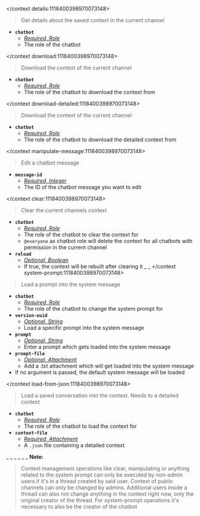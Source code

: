 </context details:1118400398970073148>
> Get details about the saved context in the current channel
- __**`chatbot`**__
  - *[Required, Role](<https://discord.com/channels/1100933695986208849/1139918131737923614/1149278889156296724>)*
  - The role of the chatbot

</context download:1118400398970073148>
> Download the context of the current channel
- __**`chatbot`**__
  - *[Required, Role](<https://discord.com/channels/1100933695986208849/1139918131737923614/1149278889156296724>)*
  - The role of the chatbot to download the context from

</context download-detailed:1118400398970073148>
> Download the context of the current channel
- __**`chatbot`**__
  - *[Required, Role](<https://discord.com/channels/1100933695986208849/1139918131737923614/1149278889156296724>)*
  - The role of the chatbot to download the detailed context from

</context manipulate-message:1118400398970073148>
> Edit a chatbot message
- __**`message-id`**__
  - *[Required, Integer](<https://discord.com/channels/1100933695986208849/1139918131737923614/1149278889156296724>)*
  - The ID of the chatbot message you want to edit

</context clear:1118400398970073148>
> Clear the current channels context
- __**`chatbot`**__
  - *[Required, Role](<https://discord.com/channels/1100933695986208849/1139918131737923614/1149278889156296724>)*
  - The role of the chatbot to clear the context for
  - `@everyone` as chatbot role will delete the context for all chatbots with permission in the current channel
- __**`reload`**__
  - *[Optional, Boolean](<https://discord.com/channels/1100933695986208849/1139918131737923614/1149278889156296724>)*
  - If true, the context will be rebuilt after clearing it
_ _
</context system-prompt:1118400398970073148>
> Load a prompt into the system message
- __**`chatbot`**__
  - *[Required, Role](<https://discord.com/channels/1100933695986208849/1139918131737923614/1149278889156296724>)*
  - The role of the chatbot to change the system prompt for
- __**`version-uuid`**__
  - *[Optional, String](<https://discord.com/channels/1100933695986208849/1139918131737923614/1149278889156296724>)*
  - Load a specific prompt into the system message
- __**`prompt`**__
  - *[Optional, String](<https://discord.com/channels/1100933695986208849/1139918131737923614/1149278889156296724>)*
  - Enter a prompt which gets loaded into the system message
- __**`prompt-file`**__
  - *[Optional, Attachment](<https://discord.com/channels/1100933695986208849/1139918131737923614/1149278889156296724>)*
  - Add a .txt attachment which will get loaded into the system message
- If no argument is passed, the default system message will be loaded

</context load-from-json:1118400398970073148>
> Load a saved conversation into the context. Needs to a detailed context
- __**`chatbot`**__
  - *[Required, Role](<https://discord.com/channels/1100933695986208849/1139918131737923614/1149278889156296724>)*
  - The role of the chatbot to load the context for
- __**`context-file`**__
  - *[Required, Attachment](<https://discord.com/channels/1100933695986208849/1139918131737923614/1149278889156296724>)*
  - A `.json` file containing a detailed context


_ _
_ _
_ _
**Note:**
> Context management operations like clear, manipulating or anything related to the system prompt can only be executed by non-admin users if it's in a thread created by said user. Context of public channels can only be changed by admins. Additional users inside a thread can also not change anything in the context right now, only the original creator of the thread.
> For system-prompt operations it's necessary to also be the creator of the chatbot
